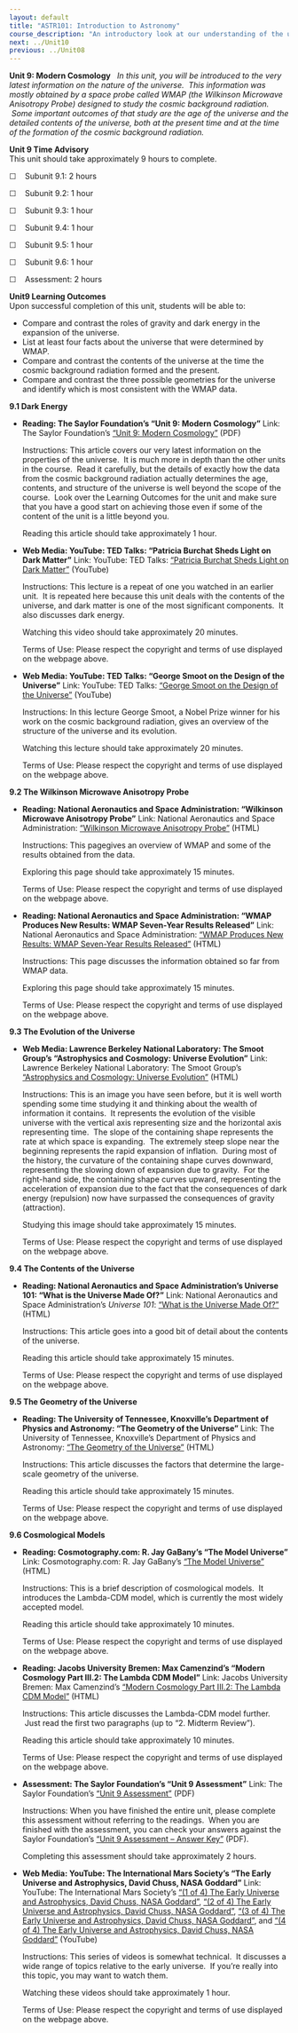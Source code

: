 ```yaml
---
layout: default
title: "ASTR101: Introduction to Astronomy"
course_description: "An introductory look at our understanding of the universe and how this understanding has changed from Ancient Greece through today."
next: ../Unit10
previous: ../Unit08
---
```

**Unit 9: Modern Cosmology** <span id="9"></span> 
*In this unit, you will be introduced to the very latest information on
the nature of the universe.  This information was mostly obtained by a
space probe called WMAP (the Wilkinson Microwave Anisotropy Probe)
designed to study the cosmic background radiation.  Some important
outcomes of that study are the age of the universe and the detailed
contents of the universe, both at the present time and at the time of
the formation of the cosmic background radiation.*

**Unit 9 Time Advisory**  
This unit should take approximately 9 hours to complete.  
  
 ☐    Subunit 9.1: 2 hours  
  
 ☐    Subunit 9.2: 1 hour  
  
 ☐    Subunit 9.3: 1 hour  
  
 ☐    Subunit 9.4: 1 hour  
  
 ☐    Subunit 9.5: 1 hour  
  
 ☐    Subunit 9.6: 1 hour  
  
 ☐    Assessment: 2 hours

**Unit9 Learning Outcomes**  
Upon successful completion of this unit, students will be able to:
-   Compare and contrast the roles of gravity and dark energy in the
    expansion of the universe.
-   List at least four facts about the universe that were determined by
    WMAP.
-   Compare and contrast the contents of the universe at the time the
    cosmic background radiation formed and the present.
-   Compare and contrast the three possible geometries for the universe
    and identify which is most consistent with the WMAP data.

**9.1 Dark Energy** <span id="9.1"></span> 
-   **Reading: The Saylor Foundation’s “Unit 9: Modern Cosmology”**
    Link: The Saylor Foundation’s [“Unit 9: Modern
    Cosmology”](http://www.saylor.org/site/wp-content/uploads/2012/10/ASTR101-Unit-9-Reading.pdf) (PDF)  
      
     Instructions: This article covers our very latest information on
    the properties of the universe.  It is much more in depth than the
    other units in the course.  Read it carefully, but the details of
    exactly how the data from the cosmic background radiation actually
    determines the age, contents, and structure of the universe is well
    beyond the scope of the course.  Look over the Learning Outcomes for
    the unit and make sure that you have a good start on achieving those
    even if some of the content of the unit is a little beyond you.  
      
     Reading this article should take approximately 1 hour.

-   **Web Media: YouTube: TED Talks: “Patricia Burchat Sheds Light on
    Dark Matter”**
    Link: YouTube: TED Talks: [“Patricia Burchat Sheds Light on Dark
    Matter”](http://www.youtube.com/watch?v=vwOTVX6Kxjs) (YouTube)  
      
     Instructions: This lecture is a repeat of one you watched in an
    earlier unit.  It is repeated here because this unit deals with the
    contents of the universe, and dark matter is one of the most
    significant components.  It also discusses dark energy.  
      
     Watching this video should take approximately 20 minutes.  
      
     Terms of Use: Please respect the copyright and terms of use
    displayed on the webpage above.

-   **Web Media: YouTube: TED Talks: “George Smoot on the Design of the
    Universe”**
    Link: YouTube: TED Talks: [“George Smoot on the Design of the
    Universe”](http://www.youtube.com/watch?v=c64Aia4XE1Y) (YouTube)  
      
     Instructions: In this lecture George Smoot, a Nobel Prize winner
    for his work on the cosmic background radiation, gives an overview
    of the structure of the universe and its evolution.  
      
     Watching this lecture should take approximately 20 minutes.  
      
     Terms of Use: Please respect the copyright and terms of use
    displayed on the webpage above.

**9.2 The Wilkinson Microwave Anisotropy Probe** <span id="9.2"></span> 
-   **Reading: National Aeronautics and Space Administration: “Wilkinson
    Microwave Anisotropy Probe”**
    Link: National Aeronautics and Space Administration: [“Wilkinson
    Microwave Anisotropy Probe”](http://map.gsfc.nasa.gov/) (HTML)  
      
     Instructions: This pagegives an overview of WMAP and some of the
    results obtained from the data.  
      
     Exploring this page should take approximately 15 minutes.  
      
     Terms of Use: Please respect the copyright and terms of use
    displayed on the webpage above.

-   **Reading: National Aeronautics and Space Administration: “WMAP
    Produces New Results: WMAP Seven-Year Results Released”**
    Link: National Aeronautics and Space Administration: [“WMAP Produces
    New Results: WMAP Seven-Year Results
    Released”](http://map.gsfc.nasa.gov/news/) (HTML)  
      
     Instructions: This page discusses the information obtained so far
    from WMAP data.  
      
     Exploring this page should take approximately 15 minutes.  
      
     Terms of Use: Please respect the copyright and terms of use
    displayed on the webpage above.

**9.3 The Evolution of the Universe** <span id="9.3"></span> 
-   **Web Media: Lawrence Berkeley National Laboratory: The Smoot
    Group’s “Astrophysics and Cosmology: Universe Evolution”**
    Link: Lawrence Berkeley National Laboratory: The Smoot Group’s
    [“Astrophysics and Cosmology: Universe
    Evolution”](http://aether.lbl.gov/image_all.html) (HTML)  
      
     Instructions: This is an image you have seen before, but it is well
    worth spending some time studying it and thinking about the wealth
    of information it contains.  It represents the evolution of the
    visible universe with the vertical axis representing size and the
    horizontal axis representing time.  The slope of the containing
    shape represents the rate at which space is expanding.  The
    extremely steep slope near the beginning represents the rapid
    expansion of inflation.  During most of the history, the curvature
    of the containing shape curves downward, representing the slowing
    down of expansion due to gravity.  For the right-hand side, the
    containing shape curves upward, representing the acceleration of
    expansion due to the fact that the consequences of dark energy
    (repulsion) now have surpassed the consequences of gravity
    (attraction).  
      
     Studying this image should take approximately 15 minutes.  
      
     Terms of Use: Please respect the copyright and terms of use
    displayed on the webpage above.

**9.4 The Contents of the Universe** <span id="9.4"></span> 
-   **Reading: National Aeronautics and Space Administration’s Universe
    101: “What is the Universe Made Of?”**
    Link: National Aeronautics and Space Administration’s *Universe
    101*: [“What is the Universe Made
    Of?”](http://map.gsfc.nasa.gov/universe/uni_matter.html) (HTML)  
      
     Instructions: This article goes into a good bit of detail about the
    contents of the universe.  
      
     Reading this article should take approximately 15 minutes.  
      
     Terms of Use: Please respect the copyright and terms of use
    displayed on the webpage above.

**9.5 The Geometry of the Universe** <span id="9.5"></span> 
-   **Reading: The University of Tennessee, Knoxville’s Department of
    Physics and Astronomy: “The Geometry of the Universe”**
    Link: The University of Tennessee, Knoxville’s Department of Physics
    and Astronomy: [“The Geometry of the
    Universe”](http://csep10.phys.utk.edu/astr162/lect/cosmology/geometry.html)
    (HTML)  
      
     Instructions: This article discusses the factors that determine the
    large-scale geometry of the universe.  
      
     Reading this article should take approximately 15 minutes.  
      
     Terms of Use: Please respect the copyright and terms of use
    displayed on the webpage above.

**9.6 Cosmological Models** <span id="9.6"></span> 
-   **Reading: Cosmotography.com: R. Jay GaBany’s “The Model Universe”**
    Link: Cosmotography.com: R. Jay GaBany’s [“The Model
    Universe”](http://www.cosmotography.com/images/cosmological_modeling_overview.html)
    (HTML)  
      
     Instructions: This is a brief description of cosmological models.
     It introduces the Lambda-CDM model, which is currently the most
    widely accepted model.  
      
     Reading this article should take approximately 10 minutes.  
      
     Terms of Use: Please respect the copyright and terms of use
    displayed on the webpage above.

-   **Reading: Jacobs University Bremen: Max Camenzind’s “Modern
    Cosmology Part III.2: The Lambda CDM Model”**
    Link: Jacobs University Bremen: Max Camenzind’s [“Modern Cosmology
    Part III.2: The Lambda CDM
    Model”](http://www.lsw.uni-heidelberg.de/users/mcamenzi/Week_4.html)
    (HTML)  
      
     Instructions: This article discusses the Lambda-CDM model further.
     Just read the first two paragraphs (up to “2. Midterm Review”).  
      
     Reading this article should take approximately 10 minutes.  
      
     Terms of Use: Please respect the copyright and terms of use
    displayed on the webpage above.

-   **Assessment: The Saylor Foundation’s “Unit 9 Assessment”**
    Link: The Saylor Foundation’s [“Unit 9
    Assessment”](http://www.saylor.org/site/wp-content/uploads/2012/10/ASTR101-Unit-9-Assessment.FINAL_.pdf) (PDF)  
      
     Instructions: When you have finished the entire unit, please
    complete this assessment without referring to the readings.  When
    you are finished with the assessment, you can check your answers
    against the Saylor Foundation’s [“Unit 9 Assessment – Answer
    Key”](http://www.saylor.org/site/wp-content/uploads/2012/10/ASTR101-Unit-9-Answer-Key.FINAL_.pdf) (PDF).  
      
     Completing this assessment should take approximately 2 hours.

-   **Web Media: YouTube: The International Mars Society’s “The Early
    Universe and Astrophysics, David Chuss, NASA Goddard”**
    Link: YouTube: The International Mars Society’s [“(1 of 4) The Early
    Universe and Astrophysics, David Chuss, NASA
    Goddard”](http://www.youtube.com/watch?v=XUefI17DhLs), [“(2 of 4)
    The Early Universe and Astrophysics, David Chuss, NASA
    Goddard”](http://www.youtube.com/watch?v=oiEL5RlQ5JI), [“(3 of 4)
    The Early Universe and Astrophysics, David Chuss, NASA
    Goddard”](http://www.youtube.com/watch?v=DPFrsD_u5L0), and [“(4 of
    4) The Early Universe and Astrophysics, David Chuss, NASA
    Goddard”](http://www.youtube.com/watch?v=9DndSQafp3M) (YouTube)  
      
     Instructions: This series of videos is somewhat technical.  It
    discusses a wide range of topics relative to the early universe.  If
    you’re really into this topic, you may want to watch them.  
      
     Watching these videos should take approximately 1 hour.  
      
     Terms of Use: Please respect the copyright and terms of use
    displayed on the webpage above.


